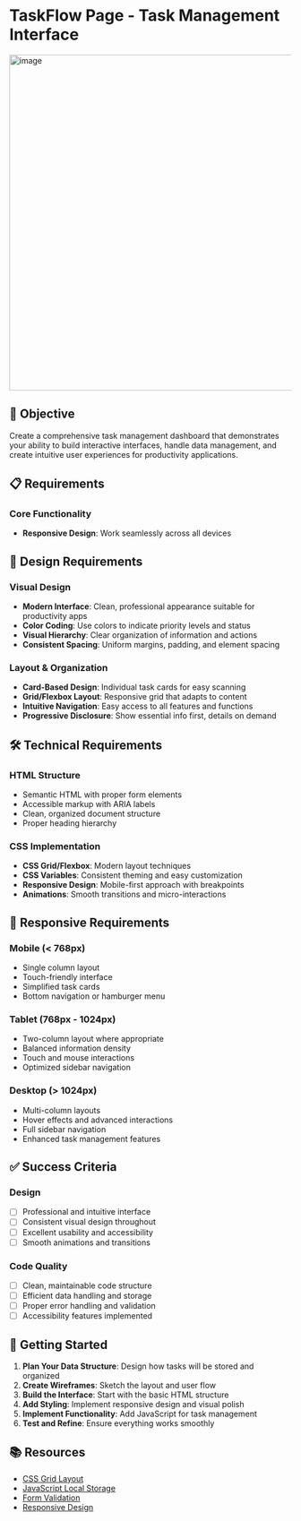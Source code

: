# TaskFlow Page - Task Management Interface
<img width="800" height="600" alt="image" src="https://github.com/user-attachments/assets/66586635-90da-4997-9544-6e2c6b0d920e" />

## 🎯 Objective

Create a comprehensive task management dashboard that demonstrates your ability to build interactive interfaces, handle data management, and create intuitive user experiences for productivity applications.

## 📋 Requirements

### Core Functionality
- **Responsive Design**: Work seamlessly across all devices

## 🎨 Design Requirements

### Visual Design
- **Modern Interface**: Clean, professional appearance suitable for productivity apps
- **Color Coding**: Use colors to indicate priority levels and status
- **Visual Hierarchy**: Clear organization of information and actions
- **Consistent Spacing**: Uniform margins, padding, and element spacing

### Layout & Organization
- **Card-Based Design**: Individual task cards for easy scanning
- **Grid/Flexbox Layout**: Responsive grid that adapts to content
- **Intuitive Navigation**: Easy access to all features and functions
- **Progressive Disclosure**: Show essential info first, details on demand

## 🛠️ Technical Requirements

### HTML Structure
- Semantic HTML with proper form elements
- Accessible markup with ARIA labels
- Clean, organized document structure
- Proper heading hierarchy

### CSS Implementation
- **CSS Grid/Flexbox**: Modern layout techniques
- **CSS Variables**: Consistent theming and easy customization
- **Responsive Design**: Mobile-first approach with breakpoints
- **Animations**: Smooth transitions and micro-interactions

## 📱 Responsive Requirements

### Mobile (< 768px)
- Single column layout
- Touch-friendly interface
- Simplified task cards
- Bottom navigation or hamburger menu

### Tablet (768px - 1024px)
- Two-column layout where appropriate
- Balanced information density
- Touch and mouse interactions
- Optimized sidebar navigation

### Desktop (> 1024px)
- Multi-column layouts
- Hover effects and advanced interactions
- Full sidebar navigation
- Enhanced task management features

## ✅ Success Criteria
### Design
- [ ] Professional and intuitive interface
- [ ] Consistent visual design throughout
- [ ] Excellent usability and accessibility
- [ ] Smooth animations and transitions

### Code Quality
- [ ] Clean, maintainable code structure
- [ ] Efficient data handling and storage
- [ ] Proper error handling and validation
- [ ] Accessibility features implemented

## 🚀 Getting Started

1. **Plan Your Data Structure**: Design how tasks will be stored and organized
2. **Create Wireframes**: Sketch the layout and user flow
3. **Build the Interface**: Start with the basic HTML structure
4. **Add Styling**: Implement responsive design and visual polish
5. **Implement Functionality**: Add JavaScript for task management
6. **Test and Refine**: Ensure everything works smoothly

## 📚 Resources

- [CSS Grid Layout](https://css-tricks.com/snippets/css/complete-guide-grid/)
- [JavaScript Local Storage](https://developer.mozilla.org/en-US/docs/Web/API/Window/localStorage)
- [Form Validation](https://developer.mozilla.org/en-US/docs/Learn/Forms/Form_validation)
- [Responsive Design](https://developer.mozilla.org/en-US/docs/Learn/CSS/CSS_layout/Responsive_Design)
